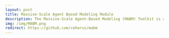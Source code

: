 ```yaml
---
layout: post
title: Massive-Scale Agent Based Modeling Module
description: The Massive-Scale Agent-Based Modeling (MABM) Toolkit is a Python module that enables developers to create distributed Agent-Based Models. 
img: /img/MABM.png
redirect: https://github.com/ceharvs/mabm
---
```


